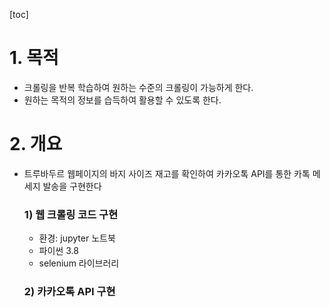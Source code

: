 [toc]

# 1. 목적

* 크롤링을 반복 학습하여 원하는 수준의 크롤링이 가능하게 한다.
* 원하는 목적의 정보를 습득하여 활용할 수 있도록 한다.

# 2. 개요

* 트루바두르 웹페이지의 바지 사이즈 재고를 확인하여 카카오톡 API를 통한 카톡 메세지 발송을 구현한다

  ### 1) 웹 크롤링 코드 구현

  * 환경: jupyter 노트북
  * 파이썬 3.8
  * selenium 라이브러리
  
  ### 2) 카카오톡 API 구현

